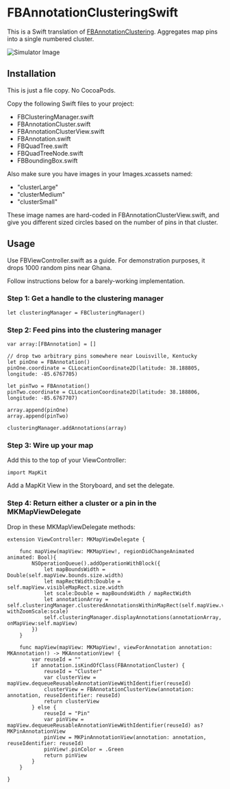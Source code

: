 # FBAnnotationClusteringSwift

This is a Swift translation of [FBAnnotationClustering](https://github.com/infinum/FBAnnotationClustering).  Aggregates map pins into a single numbered cluster.

![Simulator Image](https://github.com/ribl/FBAnnotationClusteringSwift/blob/master/GitHubImages/simulatorShot.png)

## Installation

This is just a file copy.  No CocoaPods.

Copy the following Swift files to your project:

* FBClusteringManager.swift
* FBAnnotationCluster.swift
* FBAnnotationClusterView.swift
* FBAnnotation.swift
* FBQuadTree.swift
* FBQuadTreeNode.swift
* FBBoundingBox.swift

Also make sure you have images in your Images.xcassets named:

* "clusterLarge"
* "clusterMedium"
* "clusterSmall"

These image names are hard-coded in FBAnnotationClusterView.swift, and give you different sized circles based on the number of pins in that cluster.

## Usage

Use FBViewController.swift as a guide.  For demonstration purposes, it drops 1000 random pins near Ghana.  

Follow instructions below for a barely-working implementation.

### Step 1:  Get a handle to the clustering manager

```
let clusteringManager = FBClusteringManager()
```

### Step 2:  Feed pins into the clustering manager

```
var array:[FBAnnotation] = []

// drop two arbitrary pins somewhere near Louisville, Kentucky
let pinOne = FBAnnotation()
pinOne.coordinate = CLLocationCoordinate2D(latitude: 38.188805, longitude: -85.6767705)

let pinTwo = FBAnnotation()
pinTwo.coordinate = CLLocationCoordinate2D(latitude: 38.188806, longitude: -85.6767707)

array.append(pinOne)
array.append(pinTwo)

clusteringManager.addAnnotations(array)
```

### Step 3:  Wire up your map

Add this to the top of your ViewController:

```
import MapKit
```

Add a MapKit View in the Storyboard, and set the delegate.  

### Step 4:  Return either a cluster or a pin in the MKMapViewDelegate

Drop in these MKMapViewDelegate methods:

```
extension ViewController: MKMapViewDelegate {

    func mapView(mapView: MKMapView!, regionDidChangeAnimated animated: Bool){
        NSOperationQueue().addOperationWithBlock({
            let mapBoundsWidth = Double(self.mapView.bounds.size.width)
            let mapRectWidth:Double = self.mapView.visibleMapRect.size.width
            let scale:Double = mapBoundsWidth / mapRectWidth
            let annotationArray = self.clusteringManager.clusteredAnnotationsWithinMapRect(self.mapView.visibleMapRect, withZoomScale:scale)
            self.clusteringManager.displayAnnotations(annotationArray, onMapView:self.mapView)
        })
    }
    
    func mapView(mapView: MKMapView!, viewForAnnotation annotation: MKAnnotation!) -> MKAnnotationView! {
        var reuseId = ""
        if annotation.isKindOfClass(FBAnnotationCluster) {
            reuseId = "Cluster"
            var clusterView = mapView.dequeueReusableAnnotationViewWithIdentifier(reuseId)
            clusterView = FBAnnotationClusterView(annotation: annotation, reuseIdentifier: reuseId)
            return clusterView
        } else {
            reuseId = "Pin"
            var pinView = mapView.dequeueReusableAnnotationViewWithIdentifier(reuseId) as? MKPinAnnotationView
            pinView = MKPinAnnotationView(annotation: annotation, reuseIdentifier: reuseId)
            pinView!.pinColor = .Green
            return pinView
        }
    }
    
}
```
